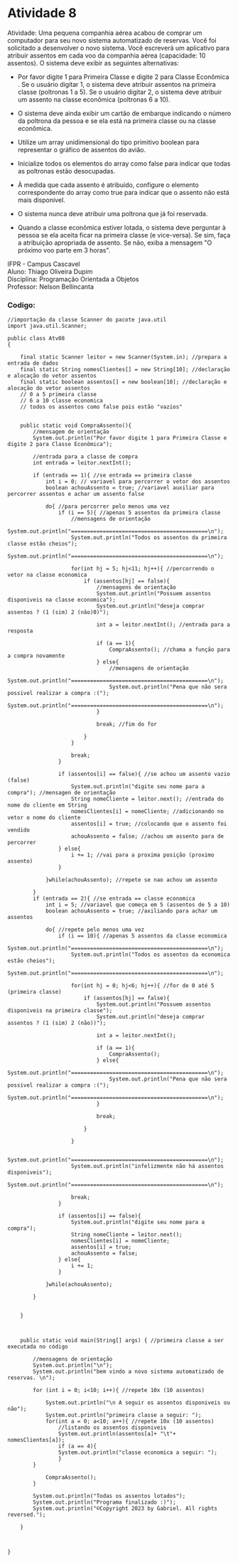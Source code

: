 # Atividade 8

Atividade:
Uma pequena companhia aérea acabou de comprar um computador para seu novo sistema automatizado de reservas. Você foi solicitado a desenvolver o novo sistema. Você escreverá um aplicativo para atribuir assentos em cada voo da companhia aérea (capacidade: 10 assentos).
O sistema deve exibir as seguintes alternativas: 

- Por favor digite 1 para Primeira Classe e digite 2 para Classe Econômica .  Se o usuário digitar 1, o sistema deve atribuir assentos na primeira classe (poltronas 1 a 5). Se o usuário digitar 2, o sistema deve atribuir um assento na classe econômica (poltronas 6 a 10). 

- O sistema deve ainda exibir um cartão de embarque indicando o número da poltrona da pessoa e se ela está na primeira classe ou na classe econômica.

- Utilize um array unidimensional do tipo primitivo boolean para representar o gráfico de assentos do avião. 

- Inicialize todos os elementos do array como false para indicar que todas as poltronas estão desocupadas. 

- À medida que cada assento é atribuído, configure o elemento correspondente do array como true para indicar que o assento não está mais disponível.

- O sistema nunca deve atribuir uma poltrona que já foi reservada. 

- Quando a classe econômica estiver lotada, o sistema deve perguntar à pessoa se ela aceita ficar na primeira classe (e vice-versa). Se sim, faça a atribuição apropriada de assento. Se não, exiba a mensagem "O próximo voo parte em 3 horas".
 
IFPR - Campus Cascavel  
Aluno: Thiago Oliveira Dupim    
Disciplina: Programação Orientada a Objetos  
Professor: Nelson Bellincanta

### Codigo:
```
//importação da classe Scanner do pacote java.util
import java.util.Scanner; 

public class Atv08
{

    final static Scanner leitor = new Scanner(System.in); //prepara a entrada de dados
    final static String nomesClientes[] = new String[10]; //declaração e alocação do vetor assentos 
    final static boolean assentos[] = new boolean[10]; //declaração e alocação do vetor assentos 
    // 0 a 5 primeira classe
    // 6 a 10 classe economica
    // todos os assentos como false pois estão "vazios"


    public static void CompraAssento(){
        //mensagem de orientação
		System.out.println("Por favor digite 1 para Primeira Classe e digite 2 para Classe Econômica");

        //entrada para a classe de compra
        int entrada = leitor.nextInt();

        if (entrada == 1){ //se entrada == primeira classe
            int i = 0; // variavel para percorrer o vetor dos assentos
            boolean achouAssento = true; //variavel auxiliar para percorrer assentos e achar um assento false

            do{ //para percorrer pelo menos uma vez
                if (i == 5){ //apenas 5 assentos da primeira classe
                    //mensagens de orientação
                    System.out.println("===========================================\n");
                    System.out.println("Todos os assentos da primeira classe estão cheios");
                    System.out.println("===========================================\n");

                    for(int hj = 5; hj<11; hj++){ //percorrendo o vetor na classe economica
                        if (assentos[hj] == false){
                            //mensagens de orientação
                            System.out.println("Possuem assentos disponiveis na classe economica");
                            System.out.println("deseja comprar assentos ? (1 (sim) 2 (não)0)");

                            int a = leitor.nextInt(); //entrada para a resposta 

                            if (a == 1){
                                CompraAssento(); //chama a função para a compra novamente
                            } else{
                                //mensagens de orientação
                                System.out.println("===========================================\n");
                                System.out.println("Pena que não sera possivel realizar a compra :(");
                                System.out.println("===========================================\n");
                            }

                            break; //fim do for

                        }
                    }

                    break;
                }

                if (assentos[i] == false){ //se achou um assento vazio (false)
                    System.out.println("digite seu nome para a compra"); //mensagen de orientação
                    String nomeCliente = leitor.next(); //entrada do nome do cliente em String
                    nomesClientes[i] = nomeCliente; //adicionando no vetor o nome do cliente
                    assentos[i] = true; //colocando que o assento foi vendido
                    achouAssento = false; //achou um assento para de percorrer 
                } else{
                    i += 1; //vai para a proxima posição (proximo assento)
                }

            }while(achouAssento); //repete se nao achou um assento

        }
        if (entrada == 2){ //se entrada == classe economica
            int i = 5; //variavel que começa em 5 (assentos de 5 a 10)
            boolean achouAssento = true; //axiliando para achar um assentos

            do{ //repete pelo menos uma vez
                if (i == 10){ //apenas 5 assentos da classe economica
                    System.out.println("===========================================\n");
                    System.out.println("Todos os assentos da economica estão cheios");
                    System.out.println("===========================================\n");

                    for(int hj = 0; hj<6; hj++){ //for de 0 até 5 (primeira classe)
                        if (assentos[hj] == false){
                            System.out.println("Possuem assentos disponiveis na primeira classe");
                            System.out.println("deseja comprar assentos ? (1 (sim) 2 (não))");

                            int a = leitor.nextInt();

                            if (a == 1){
                                CompraAssento();
                            } else{
                                System.out.println("===========================================\n");
                                System.out.println("Pena que não sera possivel realizar a compra :(");
                                System.out.println("===========================================\n");
                            }

                            break;

                        }

                    }

                    System.out.println("===========================================\n");
                    System.out.println("infelizmente não há assentos disponiveis");
                    System.out.println("===========================================\n");

                    break;
                }

                if (assentos[i] == false){
                    System.out.println("digite seu nome para a compra");
                    String nomeCliente = leitor.next();
                    nomesClientes[i] = nomeCliente;
                    assentos[i] = true;
                    achouAssento = false;
                } else{
                    i += 1;
                }

            }while(achouAssento);

        }

        
    }

    
    
	public static void main(String[] args) { //primeira classe a ser executada no código

        //mensagens de orientação
        System.out.println("\n");
        System.out.println("bem vindo a novo sistema automatizado de reservas. \n");
        
        for (int i = 0; i<10; i++){ //repete 10x (10 assentos)

            System.out.println("\n A seguir os assentos disponiveis ou não");
            System.out.println("primeira classe a seguir: ");
            for(int a = 0; a<10; a++){ //repete 10x (10 assentos)
                //listando os assentos disponiveis
                System.out.println(assentos[a]+ "\t"+ nomesClientes[a]); 
                if (a == 4){
                System.out.println("classe economica a seguir: ");
                }
        }

            CompraAssento();
        }

        System.out.println("Todas os assentos lotados");
        System.out.println("Programa finalizado :)");
        System.out.println("©Copyright 2023 by Gabriel. All rights reversed.");

	}


    
}


```
